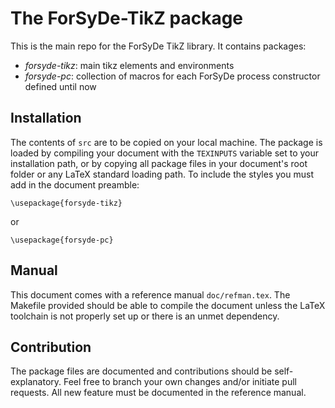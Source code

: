 The ForSyDe-TikZ package
========================

This is the main repo for the ForSyDe TikZ library.  It contains packages:
 * _forsyde-tikz_: main tikz elements and environments
 * _forsyde-pc_: collection of macros for each ForSyDe process constructor defined until now


Installation
------------

The contents of `src` are to be copied on your local machine. The package is loaded by compiling your document with the `TEXINPUTS` variable set to your installation path, or by copying all package files in your document's root folder or any LaTeX standard loading path. To include the styles you must add in the document preamble:

```
\usepackage{forsyde-tikz}
```

or

```
\usepackage{forsyde-pc}
```


Manual
------

This document comes with a reference manual `doc/refman.tex`. The Makefile provided should be able to compile the document unless the LaTeX toolchain is not properly set up or there is an unmet dependency.


Contribution
------------

The package files are documented and contributions should be self-explanatory. Feel free to branch your own changes and/or initiate pull requests. All new feature must be documented in the reference manual.
